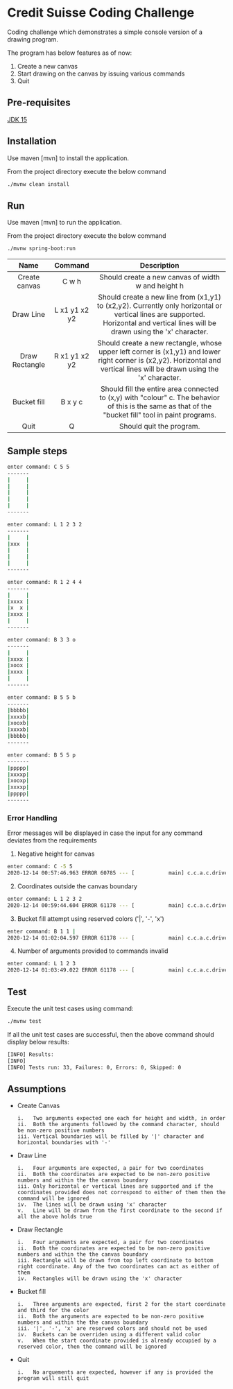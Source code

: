 # Credit Suisse Coding Challenge

Coding challenge which demonstrates a simple console version of a drawing program.

The program has below features as of now:
 1. Create a new canvas
 2. Start drawing on the canvas by issuing various commands
 3. Quit

## Pre-requisites
[JDK 15](https://www.oracle.com/java/technologies/javase-jdk15-downloads.html) 

## Installation

Use maven [mvn] to install the application.

From the project directory execute the below command
```bash
./mvnw clean install
```

## Run

Use maven [mvn] to run the application.

From the project directory execute the below command
```bash
./mvnw spring-boot:run 
```
| Name | Command | Description | 
|:---:| :---: | :---: | 
| Create canvas | C w h  | Should create a new canvas of width w and height h |
| Draw Line | L x1 y1 x2 y2 |  Should create a new line from (x1,y1) to (x2,y2). Currently only horizontal or vertical lines are supported. Horizontal and vertical lines will be drawn using the 'x' character. |
| Draw Rectangle | R x1 y1 x2 y2 | Should create a new rectangle, whose upper left corner is (x1,y1) and lower right corner is (x2,y2). Horizontal and vertical lines will be drawn using the 'x' character. | 
| Bucket fill | B x y c |  Should fill the entire area connected to (x,y) with "colour" c. The behavior of this is the same as that of the "bucket fill" tool in paint programs. |
| Quit | Q | Should quit the program.|

## Sample steps

```bash
enter command: C 5 5
-------
|     |
|     |
|     |
|     |
|     |
-------

enter command: L 1 2 3 2
-------
|     |
|xxx  |
|     |
|     |
|     |
-------

enter command: R 1 2 4 4
-------
|     |
|xxxx |
|x  x |
|xxxx |
|     |
-------

enter command: B 3 3 o
-------
|     |
|xxxx |
|xoox |
|xxxx |
|     |
-------

enter command: B 5 5 b
-------
|bbbbb|
|xxxxb|
|xooxb|
|xxxxb|
|bbbbb|
-------

enter command: B 5 5 p
-------
|ppppp|
|xxxxp|
|xooxp|
|xxxxp|
|ppppp|
-------

```

### Error Handling
Error messages will be displayed in case the input for any command deviates from the requirements

1. Negative height for canvas
```bash
enter command: C -5 5
2020-12-14 00:57:46.963 ERROR 60785 --- [           main] c.c.a.c.driver.CanvasPaintDriver         : Invalid canvas height/width
```

2. Coordinates outside the canvas boundary
```bash
enter command: L 1 2 3 2
2020-12-14 00:59:44.604 ERROR 61178 --- [           main] c.c.a.c.driver.CanvasPaintDriver         : Coordinates (1 , 2) invalid for canvas ,Coordinates (3 , 2) invalid for canvas 
```

3. Bucket fill attempt using reserved colors ('|', '-', 'x')
```bash
enter command: B 1 1 |
2020-12-14 01:02:04.597 ERROR 61178 --- [           main] c.c.a.c.driver.CanvasPaintDriver         : Color | is not permitted
```

4. Number of arguments provided to commands invalid
```bash
enter command: L 1 2 3
2020-12-14 01:03:49.022 ERROR 61178 --- [           main] c.c.a.c.driver.CanvasPaintDriver         : Invalid number of arguments, expected 4
```

## Test

Execute the unit test cases using command:
```bash
./mvnw test 
```

If all the unit test cases are successful, then the above command should display below results: 
```bash
[INFO] Results:
[INFO] 
[INFO] Tests run: 33, Failures: 0, Errors: 0, Skipped: 0
```

## Assumptions

* Create Canvas

      i.   Two arguments expected one each for height and width, in order
      ii.  Both the arguments followed by the command character, should be non-zero positive numbers
      iii. Vertical boundaries will be filled by '|' character and horizontal boundaries with '-'
      
* Draw Line
      
      i.   Four arguments are expected, a pair for two coordinates
      ii.  Both the coordinates are expected to be non-zero positive numbers and within the the canvas boundary
      iii. Only horizontal or vertical lines are supported and if the coordinates provided does not correspond to either of them then the command will be ignored
      iv.  The lines will be drawn using 'x' character
      v.   Line will be drawn from the first coordinate to the second if all the above holds true
      
* Draw Rectangle

      i.   Four arguments are expected, a pair for two coordinates
      ii.  Both the coordinates are expected to be non-zero positive numbers and within the the canvas boundary
      iii. Rectangle will be drawn from top left coordinate to bottom right coordinate. Any of the two coordinates can act as either of them
      iv.  Rectangles will be drawn using the 'x' character
      
* Bucket fill
      
      i.   Three arguments are expected, first 2 for the start coordinate and third for the color
      ii.  Both the arguments are expected to be non-zero positive numbers and within the the canvas boundary
      iii. '|', '-', 'x' are reserved colors and should not be used
      iv.  Buckets can be overriden using a different valid color
      v.   When the start coordinate provided is already occupied by a reserved color, then the command will be ignored

* Quit
    
      i.   No arguements are expected, however if any is provided the program will still quit
      